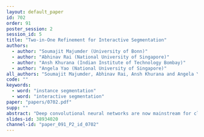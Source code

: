 ```yaml
---
layout: default_paper
id: 702
order: 91
poster_session: 2
session_id: 5
title: "Two-in-One Refinement for Interactive Segmentation"
authors:
  - author: "Soumajit Majumder (University of Bonn)"
  - author: "Abhinav Rai (National University of Singapore)"
  - author: "Ansh Khurana (Indian Institute of Technology Bombay)"
  - author: "Angela Yao (National University of Singapore)"
all_authors: "Soumajit Majumder, Abhinav Rai, Ansh Khurana and Angela Yao"
code: ""
keywords:
  - word: "instance segmentation"
  - word: "interactive segmentation"
paper: "papers/0702.pdf"
supp: ""
abstract: "Deep convolutional neural networks are now mainstream for click-based interactive image segmentation. In majority of the frameworks, false negatives and false positive regions are refined via a succession of positive and negative clicks placed centrally in these regions.  We propose a simple yet intuitive two-in-one refinement strategy by using clicks placed on the boundary of the object of interest.  As boundary clicks are a very strong cue for extracting the object of interest and we find that they are much more effective in correcting wrong segmentation masks.  In addition, we propose a boundary-aware loss which encourages segmentation masks to respect instance boundaries.  We place our new refinement scheme and loss formulation within a task-specialized segmentation framework and achieve state-of-the-art performance on the standard datasets - Berkeley, Pascal VOC 2012, DAVIS and MS COCO. We exceed competing methods by 6.5 %, 9.4 %, 10.5 % and 2.5 % respectively."
slides-id: 38934020
channel-id: "paper_091_P2_id_0702"
---
```

